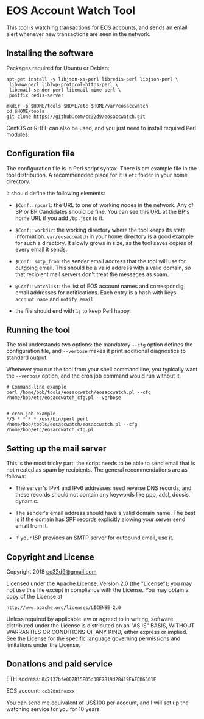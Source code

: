 # EOS Account Watch Tool

This tool is watching transactions for EOS accounts, and sends an email
alert whenever new transactions are seen in the network.

## Installing the software

Packages required for Ubuntu or Debian:

```
apt-get install -y libjson-xs-perl libredis-perl libjson-perl \
 libwww-perl liblwp-protocol-https-perl \
 libemail-sender-perl libemail-mime-perl \
 postfix redis-server

mkdir -p $HOME/tools $HOME/etc $HOME/var/eosaccwatch
cd $HOME/tools
git clone https://github.com/cc32d9/eosaccwatch.git
``` 

CentOS or RHEL can also be used, and you just need to install required
Perl modules.

## Configuration file

The configuration file is in Perl script syntax. There is am example
file in the tool distribution. A recommendded place for it is `etc`
folder in your home directory.

It should define the following elements:

* `$Conf::rpcurl`: the URL to one of working nodes in the network. Any
  of BP or BP Candidates should be fine. You can see this URL at the
  BP's home URL if you add `/bp.json` to it.

* `$Conf::workdir`: the working directory where the tool keeps its state
  information. `var/eosaccwatch` in your home directory is a good
  example for such a directory. It slowly grows in size, as the tool
  saves copies of every email it sends.

* `$Conf::smtp_from`: the sender email address that the tool will use
  for outgoing email. This should be a valid address with a valid
  domain, so that recipient mail servers don't treat the messages as
  spam.

* `@Conf::watchlist`: the list of EOS account names and correspondig
  email addresses for notifications. Each entry is a hash with keys
  `account_name` and `notify_email`.

* the file should end with `1;` to keep Perl happy.

## Running the tool

The tool understands two options: the mandatory `--cfg` option defines
the configuration file, and `--verbose` makes it print additional
diagnostics to standard output.

Whenever you run the tool from your shell command line, you typically
want the `--verbose` option, and the cron job command would run without
it.

```
# Command-line example
perl /home/bob/tools/eosaccwatch/eosaccwatch.pl --cfg /home/bob/etc/eosaccwatch_cfg.pl --verbose


# cron job example
*/5 * * * * /usr/bin/perl perl /home/bob/tools/eosaccwatch/eosaccwatch.pl --cfg /home/bob/etc/eosaccwatch_cfg.pl
```

## Setting up the mail server

This is the most tricky part: the script needs to be able to send email
that is not rreated as spam by recipients. The general recommendations
are as follows:

* The server's IPv4 and IPv6 addresses need reverse DNS records, and
  these records should not contain any keywords like ppp, adsl, docsis,
  dynamic.

* The sender's email address should have a valid domain name. The best
  is if the domain has SPF records explicitly alowing your server send
  email from it.

* If your ISP provides an SMTP server for outbound email, use it.


## Copyright and License

Copyright 2018 cc32d9@gmail.com

Licensed under the Apache License, Version 2.0 (the "License");
you may not use this file except in compliance with the License.
You may obtain a copy of the License at

    http://www.apache.org/licenses/LICENSE-2.0

Unless required by applicable law or agreed to in writing, software
distributed under the License is distributed on an "AS IS" BASIS,
WITHOUT WARRANTIES OR CONDITIONS OF ANY KIND, either express or implied.
See the License for the specific language governing permissions and
limitations under the License.


## Donations and paid service

ETH address: `0x7137bfe007B15F05d3BF7819d28419EAFCD6501E`

EOS account: `cc32dninexxx`

You can send me equivalent of US$100 per account, and I will set up the
watching service for you for 10 years.